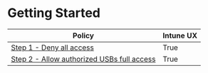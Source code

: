 # Getting Started

| Policy | Intune UX |
|--------|-----------|
| [ Step 1 - Deny all access ]( deny_all_rules.md) | True |
| [ Step 2 - Allow authorized USBs full access ]( allow_authorized_usb_rules.md) | True |
